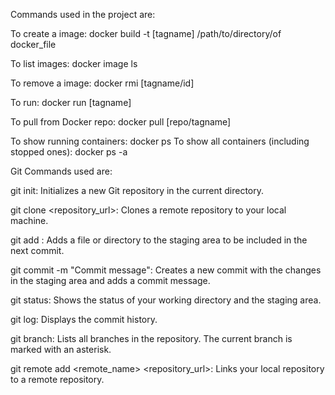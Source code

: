 Commands used in the project are:

To create a image: docker build -t [tagname] /path/to/directory/of docker_file

To list images: docker image ls

To remove a image: docker rmi [tagname/id]

To run: docker run [tagname]

To pull from Docker repo: docker pull [repo/tagname]

To show running containers: docker ps To show all containers (including stopped ones): docker ps -a

Git Commands used are:

git init: Initializes a new Git repository in the current directory.

git clone <repository_url>: Clones a remote repository to your local machine.

git add : Adds a file or directory to the staging area to be included in the next commit.

git commit -m "Commit message": Creates a new commit with the changes in the staging area and adds a commit message.

git status: Shows the status of your working directory and the staging area.

git log: Displays the commit history.

git branch: Lists all branches in the repository. The current branch is marked with an asterisk.

git remote add <remote_name> <repository_url>: Links your local repository to a remote repository.
